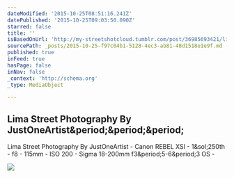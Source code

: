 ```yaml
---
dateModified: '2015-10-25T08:51:16.241Z'
datePublished: '2015-10-25T09:03:50.090Z'
starred: false
title: ''
isBasedOnUrl: 'http://my-streetshotcloud.tumblr.com/post/36985693421/lima-street-photography-by-justoneartist'
sourcePath: _posts/2015-10-25-f97c04b1-5128-4ec3-ab81-48d1518e1e9f.md
published: true
inFeed: true
hasPage: false
inNav: false
_context: 'http://schema.org'
_type: MediaObject

---
```

<article style=""><h1>Lima Street Photography By JustOneArtist&amp;period;&amp;period;&amp;period;</h1><p>Lima Street Photography By JustOneArtist - Canon REBEL XSI - 1&amp;sol;250th - f8 - 115mm - ISO 200 - Sigma 18-200mm f3&amp;period;5-6&amp;period;3 OS -</p><img src="http://36.media.tumblr.com/tumblr_medkooTu8Z1rzlmeco1_500.jpg" /></article>